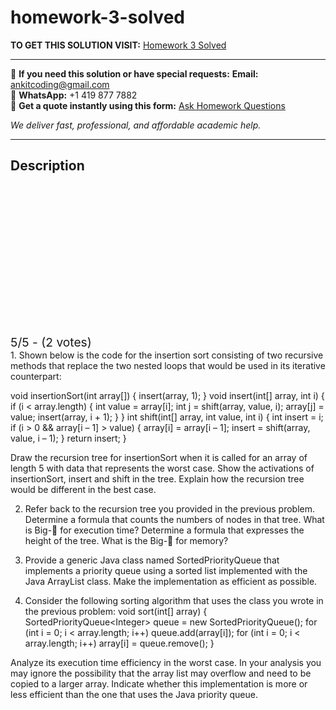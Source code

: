 # homework-3-solved
**TO GET THIS SOLUTION VISIT:** [Homework 3 Solved](https://www.ankitcodinghub.com/product/homework-3/)


---

📩 **If you need this solution or have special requests:** **Email:** ankitcoding@gmail.com  
📱 **WhatsApp:** +1 419 877 7882  
📄 **Get a quote instantly using this form:** [Ask Homework Questions](https://www.ankitcodinghub.com/services/ask-homework-questions/)

*We deliver fast, professional, and affordable academic help.*

---

<h2>Description</h2>



<div class="kk-star-ratings kksr-auto kksr-align-center kksr-valign-top" data-payload="{&quot;align&quot;:&quot;center&quot;,&quot;id&quot;:&quot;6340&quot;,&quot;slug&quot;:&quot;default&quot;,&quot;valign&quot;:&quot;top&quot;,&quot;ignore&quot;:&quot;&quot;,&quot;reference&quot;:&quot;auto&quot;,&quot;class&quot;:&quot;&quot;,&quot;count&quot;:&quot;2&quot;,&quot;legendonly&quot;:&quot;&quot;,&quot;readonly&quot;:&quot;&quot;,&quot;score&quot;:&quot;5&quot;,&quot;starsonly&quot;:&quot;&quot;,&quot;best&quot;:&quot;5&quot;,&quot;gap&quot;:&quot;4&quot;,&quot;greet&quot;:&quot;Rate this product&quot;,&quot;legend&quot;:&quot;5\/5 - (2 votes)&quot;,&quot;size&quot;:&quot;24&quot;,&quot;title&quot;:&quot;Homework 3 Solved&quot;,&quot;width&quot;:&quot;138&quot;,&quot;_legend&quot;:&quot;{score}\/{best} - ({count} {votes})&quot;,&quot;font_factor&quot;:&quot;1.25&quot;}">

<div class="kksr-stars">

<div class="kksr-stars-inactive">
            <div class="kksr-star" data-star="1" style="padding-right: 4px">


<div class="kksr-icon" style="width: 24px; height: 24px;"></div>
        </div>
            <div class="kksr-star" data-star="2" style="padding-right: 4px">


<div class="kksr-icon" style="width: 24px; height: 24px;"></div>
        </div>
            <div class="kksr-star" data-star="3" style="padding-right: 4px">


<div class="kksr-icon" style="width: 24px; height: 24px;"></div>
        </div>
            <div class="kksr-star" data-star="4" style="padding-right: 4px">


<div class="kksr-icon" style="width: 24px; height: 24px;"></div>
        </div>
            <div class="kksr-star" data-star="5" style="padding-right: 4px">


<div class="kksr-icon" style="width: 24px; height: 24px;"></div>
        </div>
    </div>

<div class="kksr-stars-active" style="width: 138px;">
            <div class="kksr-star" style="padding-right: 4px">


<div class="kksr-icon" style="width: 24px; height: 24px;"></div>
        </div>
            <div class="kksr-star" style="padding-right: 4px">


<div class="kksr-icon" style="width: 24px; height: 24px;"></div>
        </div>
            <div class="kksr-star" style="padding-right: 4px">


<div class="kksr-icon" style="width: 24px; height: 24px;"></div>
        </div>
            <div class="kksr-star" style="padding-right: 4px">


<div class="kksr-icon" style="width: 24px; height: 24px;"></div>
        </div>
            <div class="kksr-star" style="padding-right: 4px">


<div class="kksr-icon" style="width: 24px; height: 24px;"></div>
        </div>
    </div>
</div>


<div class="kksr-legend" style="font-size: 19.2px;">
            5/5 - (2 votes)    </div>
    </div>
1. Shown below is the code for the insertion sort consisting of two recursive methods that replace the two nested loops that would be used in its iterative counterpart:

void insertionSort(int array[]) { insert(array, 1); } void insert(int[] array, int i) { if (i &lt; array.length) { int value = array[i]; int j = shift(array, value, i); array[j] = value; insert(array, i + 1); } } int shift(int[] array, int value, int i) { int insert = i; if (i &gt; 0 &amp;&amp; array[i – 1] &gt; value) { array[i] = array[i – 1]; insert = shift(array, value, i – 1); } return insert; }

Draw the recursion tree for insertionSort when it is called for an array of length 5 with data that represents the worst case. Show the activations of insertionSort, insert and shift in the tree. Explain how the recursion tree would be different in the best case.

2. Refer back to the recursion tree you provided in the previous problem. Determine a formula that counts the numbers of nodes in that tree. What is Big- for execution time? Determine a formula that expresses the height of the tree. What is the Big- for memory?

3. Provide a generic Java class named SortedPriorityQueue that implements a priority queue using a sorted list implemented with the Java ArrayList class. Make the implementation as efficient as possible.

4. Consider the following sorting algorithm that uses the class you wrote in the previous problem: void sort(int[] array) { SortedPriorityQueue&lt;Integer&gt; queue = new SortedPriorityQueue(); for (int i = 0; i &lt; array.length; i++) queue.add(array[i]); for (int i = 0; i &lt; array.length; i++) array[i] = queue.remove(); }

Analyze its execution time efficiency in the worst case. In your analysis you may ignore the possibility that the array list may overflow and need to be copied to a larger array. Indicate whether this implementation is more or less efficient than the one that uses the Java priority queue.
